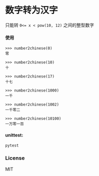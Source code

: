 数字转为汉字
===========

只能转 `0<= x < pow(10, 12)` 之间的整型数字

#### 使用

	>>> number2chinese(0)
	零

	>>> number2chinese(10)
	十
	
	>>> number2chinese(17)
	十七

	>>> number2chinese(1000)
	一千
	
	>>> number2chinese(1002)
	一千零二
	
	>>> number2chinese(10100)
	一万零一百

#### unittest:

	pytest


### License

MIT
